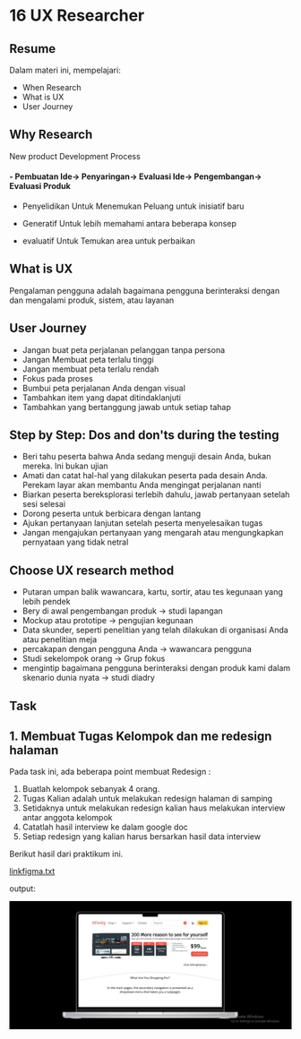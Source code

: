# 16 UX Researcher

## Resume
Dalam materi ini, mempelajari:
- When Research
- What is UX
- User Journey


## Why Research
New product Development Process
#### - Pembuatan Ide-> Penyaringan-> Evaluasi Ide-> Pengembangan-> Evaluasi Produk

- Penyelidikan
Untuk Menemukan Peluang untuk inisiatif baru

- Generatif
Untuk lebih memahami antara beberapa konsep

- evaluatif
Untuk Temukan area untuk perbaikan

## What is UX
Pengalaman pengguna adalah bagaimana pengguna berinteraksi dengan dan mengalami produk, sistem, atau layanan

## User Journey
- Jangan buat peta perjalanan pelanggan tanpa persona
- Jangan Membuat peta terlalu tinggi
- Jangan membuat peta terlalu rendah
- Fokus pada proses
- Bumbui peta perjalanan Anda dengan visual
- Tambahkan item yang dapat ditindaklanjuti
- Tambahkan yang bertanggung jawab untuk setiap tahap

## Step by Step: Dos and don'ts during the testing
- Beri tahu peserta bahwa Anda sedang menguji desain Anda, bukan mereka. Ini bukan ujian
- Amati dan catat hal-hal yang dilakukan peserta pada desain Anda. Perekam layar akan membantu Anda mengingat perjalanan nanti
- Biarkan peserta bereksplorasi terlebih dahulu, jawab pertanyaan setelah sesi selesai
- Dorong peserta untuk berbicara dengan lantang
- Ajukan pertanyaan lanjutan setelah peserta menyelesaikan tugas
- Jangan mengajukan pertanyaan yang mengarah atau mengungkapkan pernyataan yang tidak netral

## Choose UX research method
- Putaran umpan balik wawancara, kartu, sortir, atau tes kegunaan yang lebih pendek
- Bery di awal pengembangan produk -> studi lapangan
- Mockup atau prototipe -> pengujian kegunaan
- Data skunder, seperti penelitian yang telah dilakukan di organisasi Anda atau penelitian meja
- percakapan dengan pengguna Anda -> wawancara pengguna
- Studi sekelompok orang -> Grup fokus
- mengintip bagaimana pengguna berinteraksi dengan produk kami dalam skenario dunia nyata -> studi diadry


## Task
## 1. Membuat Tugas Kelompok dan me redesign halaman
Pada task ini, ada beberapa point membuat Redesign :
1. Buatlah kelompok sebanyak 4 orang.
2. Tugas Kalian adalah untuk melakukan redesign halaman di samping
3. Setidaknya untuk melakukan redesign kalian haus melakukan interview antar anggota kelompok
4. Catatlah hasil interview ke dalam google doc
5. Setiap redesign yang kalian harus bersarkan hasil data interview


Berikut hasil dari praktikum ini.

[linkfigma.txt](./praktikum/linkfigma.txt)

output:

![ss](./screenshots/ss.jpg)



